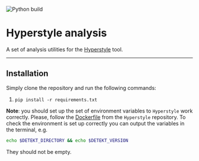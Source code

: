 ![Python build](https://github.com/hyperskill/hyperstyle/workflows/Python%20build/badge.svg?branch=develop)

# Hyperstyle analysis

A set of analysis utilities for the [Hyperstyle](https://github.com/hyperskill/hyperstyle) tool.
  
---

## Installation

Simply clone the repository and run the following commands:

1. `pip install -r requirements.txt`

**Note**: you should set up the set of environment variables to `Hyperstyle` work correctly.
Please, follow the [Dockerfile](https://github.com/hyperskill/hyperstyle/blob/bf3c6e2dc42290ad27f2d30ce42d84a53241544b/Dockerfile#L14-L40) 
from the `Hyperstyle` repository.
To check the environment is set up correctly you can output the variables in the terminal, e.g.
```bash
echo $DETEKT_DIRECTORY && echo $DETEKT_VERSION
```
They should not be empty.


